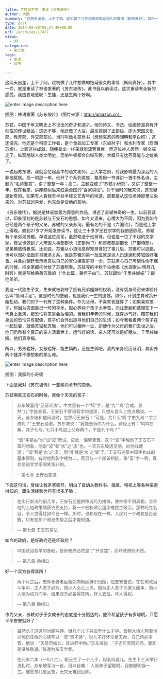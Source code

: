 ```yaml
---
title: 生娃就生俩：重读《苏东坡传》
author: 大鹏
summary: "这两天出差，上不了网，趁机做了几件想做却拖延很久的事情（断网真好）。其中一件，就是重读了林语堂著的《苏东坡传》。此书我以前读过，这次重读有全新的感受。我由衷地感叹：生娃，还是生两个好啊。"
type: post
date: 2014-08-08T09:24:49+00:00
url: /archives/17477
views:
  - 99
categories:
  - 未分类
tags:
  - 生活
  - 读书

---
```

这两天出差，上不了网，趁机做了几件想做却拖延很久的事情（断网真好）。其中一件，就是重读了林语堂著的《苏东坡传》。此书我以前读过，这次重读有全新的感受。我由衷地感叹：生娃，还是生两个好啊。

![enter image description here][1]

插图：林语堂著《苏东坡传》（图片来源：http://amazon.cn）

苏轼，中国千年文明史上不世出的奇才和通才。他的诗文、书法、绘画皆是具有开创性的传世精品；这还不够，他还做了大官，最高做到了正部级，即大宋国文化部、教育部、外交部部长，当时叫做礼部尚书（想想哀怨的陶渊明和李白吧）；这还没完，他还是个科研工作者，是个食品加工专家（东坡肘子）和水利专家（西湖苏堤）。上面这些成就，随便拿出一样来就能流芳百世，而这位神人居然一锅全端走了。纵观地球人类文明史，恐怕牛顿都会自惭形秽，大概只有达芬奇能与之媲美了。

一说起苏东坡，我就会忆起高中的语文老师。上大学之前，对我影响最为深远的人非他莫属。高一的那一年，他开了个系列讲座，每周用一节课讲一首中外名诗，主题为“名诗鉴赏”，讲了整整一年；高二，主题变成了“苏轼小研究”，又讲了整整一年。现在看来，讲座颇似后来红遍全国的“百家讲坛”。对于当时的我来说，这无疑是新奇的。如果有人看我有半丝半缕文艺青年的味道，那都是从这位老师那里沾染来的。对苏轼的喜爱，也完全是受他的影响。

《苏东坡传》，据说是林语堂最为得意的作品，讲述了苏轼神奇的一生。以前我读过，印象深刻的是苏轼与王安石的恩怨。如今又读来，心境大为不同，因为我如今已经是两个孩子的父亲。苏轼的父亲苏洵，最有名的不是《六国论》，而是他上学上得晚，直到27岁才开始发奋读书，这让三十多岁还在求学的我倍感欣慰。苏轼有个亲弟弟苏辙。单说这位弟弟，虽然略逊于他哥哥，但也是一位了不起的文学家，做官也做到了大宋国人事部部长（吏部尚书）和财政部副部长（户部侍郎）。兄弟俩感情极深。比如说，苏辙从小道消息得知哥哥犯了事儿后，苏辙可以逃跑，也可以想办法跟哥哥撇清关系，但是苏辙的第一反应就是派人迅速通知苏轼做好准备，并且向朝廷表示愿意以自己的官位换取哥哥一命。苏轼担心自己可能性命不保的时候，把全家都托付给了苏辙照看。苏轼写的中秋千古绝唱《水调歌头·明月几时有》就是写给弟弟苏辙的（“作此篇，兼怀子由”）。苏轼跟谁“千里共婵娟”？跟他弟弟。

我这一代独生子女，生来就被剥夺了拥有兄弟姐妹的权利，没有切身经验来体验什么叫“情同手足”。这是时代的悲剧，也是我们一生的遗憾。如今，计划生育政策开始松动，我们的下一代有了这种条件。作为父母，不喜欢也就算了；如果喜欢孩子，却因为贪图自己一时的享乐，担心养两个孩子太辛苦，而让悲剧和遗憾在下一代身上重演，那恐怕将来是会后悔的。当我们年老的时候，就算运气好，陪在我们身边的恐怕只有配偶，孩子们会外出追寻他们自己的生活；如今我看着两个孩子在一起玩耍，就像苏轼和苏辙，他们可以相伴一生，即使作为父母的我们去世之后，他们仍然有个真正的亲人活着世上，运气好的话，亲人还可以是好朋友，千里共婵娟。他们真幸福。

所以，男孩也好，女孩也好，能生俩的，还是生俩吧。我的亲身经历证明，其实养两个娃并不像想象的那么难。

![enter image description here][2]

插图：我家的小哥俩

下面是我对《苏东坡传》一些精彩章节的摘录。

苏轼嘲笑王安石的时候，就像个天真的孩子：

> 苏东坡喜用“反证论法”。中文里有一个“鸠”字，是“九”“鸟”合成。显然“九”字是表音。王安石不管语音学的道理，只想从意义上找点趣谈。一天，苏东坡和他闲谈时，忽然问王安石：“可是，为什么‘鸠’字由九鸟二字合成呢？”王安石语塞。苏东坡说：“我能告诉你为什么。诗经上有：‘鸣鸠在桑，其子七兮。’七只小鸟加上父母两个，不是九个吗？”
> 
> “波”字是由“水”加“皮”而成，皮此一偏旁表音。这个“波”字触动了王安石丰富的想象，他说“波”者“水”之“皮”也。一天苏东坡遇见他，向他戏谑道：“‘波’若是‘水’之‘皮’，则‘滑’就是‘水’之‘骨’了。”王安石违反中国字构成的基本原则。有时他割裂字根为二，再另与一个部首相接，像“富”字一例，真会使语言学家啼笑皆非的。
> 
> &#8212;第七章 王安石变法

下面这句话，曾经让我茅塞顿开，明白了自幼从教科书、报纸、电视上等各种渠道得知的，跟生活经验为何有很多矛盾：

> 在实行新法的前几年，王安石还能把惨况巧为掩饰，使神宗不明真相，坚称他的土地政策颇获农民支持，将一个极权政治渲染成民主政治，那种巧立名目，令人觉得犹如今日一样。那时，也和现在一样，人民对一个政权是否爱戴，只有在那个政权失势之后才能知道。
> 
> &#8212; 第七章 王安石变法

如今的政府，是好政府还是坏政府？

> 中国政治哲学的基础，是好政府必然是“广开言路”，而坏政府则不然。
> 
> &#8212; 第八章 拗相公

好一个双方各得其所！

> 两个月之后，忠厚长者老臣富弼向朝廷辞职归隐，临去警告说，在任何政治斗争中，正人君子必败，而小人必占上风，因为正人君子为道义而争，而小人则为权力而争，结果双方必各得其所，好人去位，坏人得权。
> 
> &#8212; 第八章 拗相公

作为父亲，苏轼对于子女成长的态度是十分豁达的，他不希望孩子有多聪明，只愿平平安安就好了：

> 虽然长子迈这时也能写诗，但几个儿子并没有什么才华。晋朝大诗人陶潜也以忧伤任命的心情写过一首“责子诗”，说儿子好坏全是天命，自己何必多管，他说：“天意苟如此，且进杯中物。”苏东坡说：“子还可责同元亮，妻却差贤胜敬通。”敬通为东汉学者。
> 
> 在元丰六年（一0八三），朝云生了一个儿子，起名叫遁儿。在生下三天举行洗礼时，苏东坡写诗一首，用以自嘲： 人皆养子望聪明，我被聪明误一生。惟愿孩儿愚且鲁，无灾无难到公卿。

 [1]: https://gwkpxq.bn1.livefilestore.com/y2pDRUnrBzxypGRKZzO9VQYwVBSTPqbg-qHFz6OdF9-jlboUCYOH4pacx9uKF0G2b8_oCWjR41QCzisCvV_-0XyuS_r9l690PJh92XFgK0DPfY/2014-08-08_gay_genius.jpg
 [2]: https://gwkpxq.bn1.livefilestore.com/y2payWvVYyJpUtpV3WEvi529zPpzCLb0XVBRdqX8Bw99rWkvmSWQ1-ThM8hv1OJTl3aSG3yKgtk16hWRq7dgs5FndqewvEIi66zgsfWUaefkL0/2014-04-13_douxuan3.jpg
